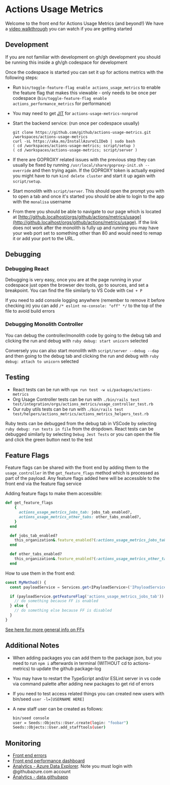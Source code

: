 # Actions Usage Metrics

Welcome to the front end for Actions Usage Metrics (and beyond!) We have a [video walkthrough](https://github.rewatch.com/video/xgpo0chdxr1i9quo-actions-usage-metrics-front-end-overview-november-9-2023) you can watch if you are getting started

## Development

If you are not familiar with development on gh/gh development you should be running this inside a gh/gh codespace for development

Once the codespace is started you can set it up for actions metrics with the following steps:

- Run `bin/toggle-feature-flag enable actions_usage_metrics` to enable the feature flag that makes this viewable - only needs to be once per codespace (`bin/toggle-feature-flag enable actions_performance_metrics` for performance)
- You may need to get [JIT](https://jit-okta-bouncer.githubapp.com/azure) for `actions-usage-metrics-nonprod`
- Start the backend service: (run once per codespace usually)

  ```shell
  git clone https://github.com/github/actions-usage-metrics.git /workspaces/actions-usage-metrics
  curl -sL https://aka.ms/InstallAzureCLIDeb | sudo bash
  ( cd /workspaces/actions-usage-metrics; script/setup )
  ( cd /workspaces/actions-usage-metrics; script/server )
  ```

- If there are GOPROXY related issues with the previous step they can usually be fixed by running `/usr/local/share/goproxy-init.sh --override` and then trying again. If the GOPROXY token is actually expired you might have to run `kind delete cluster` and start it up again with `script/setup`.

- Start monolith with `script/server`. This should open the prompt you with to open a tab and once it's started you should be able to login to the app with the `monalisa` username
- From there you should be able to navigate to our page which is located at [http://github.localhost/orgs/github/actions/metrics/usage](http://github.localhost/orgs/github/actions/metrics/usage). If the link does not work after the monolith is fully up and running you may have your web port set to something other than 80 and would need to remap it or add your port to the URL.

## Debugging

### Debugging React

Debugging is very easy, once you are at the page running in your codespace just open the browser dev tools, go to sources, and set a breakpoint. You can find the file similarly to VS Code with `Cmd + P`

If you need to add console logging anywhere (remember to remove it before checking in) you can add `/* eslint no-console: "off" */` to the top of the file to avoid build errors

### Debugging Monolith Controller

You can debug the controller/monolith code by going to the debug tab and clicking the run and debug with `ruby debug: start unicorn` selected

Conversely you can also start monolith with `script/server --debug --dap` and then going to the debug tab and clicking the run and debug with `ruby debug: attach to unicorn` selected

## Testing

- React tests can be run with `npm run test -w ui/packages/actions-metrics`
- Org Usage Controller tests can be run with `./bin/rails test test/integration/orgs/actions_metrics/usage_controller_test.rb`
- Our ruby utils tests can be run with `./bin/rails test test/helpers/actions_metrics/actions_metrics_helpers_test.rb`

Ruby tests can be debugged from the debug tab in VSCode by selecting `ruby debug: run tests in file` from the dropdown. React tests can be debugged similarly by selecting `Debug Jest Tests` or you can open the file and click the green button next to the test

## Feature Flags

Feature flags can be shared with the front end by adding them to the `usage_controller` in the `get_feature_flags` method which is processed as part of the payload. Any feature flags added here will be accessible to the front end via the feature flag service

Adding feature flags to make them accessible:

```rb
def get_feature_flags
    {
      actions_usage_metrics_jobs_tab: jobs_tab_enabled?,
      actions_usage_metrics_other_tabs: other_tabs_enabled?,
    }
  end

  def jobs_tab_enabled?
    this_organization&.feature_enabled?(:actions_usage_metrics_jobs_tab) || current_user&.feature_enabled?(:actions_usage_metrics_jobs_tab)
  end

  def other_tabs_enabled?
    this_organization&.feature_enabled?(:actions_usage_metrics_other_tabs) || current_user&.feature_enabled?(:actions_usage_metrics_other_tabs)
  end
```

How to use them in the front end:

```ts
const MyMethod() {
  const payloadService = Services.get<IPayloadService>('IPayloadService')

  if (payloadService.getFeatureFlag('actions_usage_metrics_jobs_tab')) {
    // do something because FF is enabled
  } else {
    // do something else because FF is disabled
  }
}
```

[See here for more general info on FFs](https://thehub.github.com/epd/engineering/products-and-services/dotcom/features/feature-flags/overview/)

## Additional Notes

- When adding packages you can add them to the package json, but you need to run `npm i` afterwards in terminal (WITHOUT cd to actions-metrics) to update the github package-log
- You may have to restart the TypeScript and/or ESLint server in vs code via command palette after adding new packages to get rid of errors
- If you need to test access related things you can created new users with bin/seed `user -l=[USERNAME HERE]`
- A new staff user can be created as follows:

  ```bash
  bin/seed console
  user = Seeds::Objects::User.create(login: "foobar")
  Seeds::Objects::User.add_stafftools(user)
  ```

## Monitoring

- [Front end errors](https://github.sentry.io/issues/?project=1890375&query=is%3Aunresolved+gh.exception.catalog_service%3Agithub%2Factions_usage_metrics&referrer=event-tags&sort=new&statsPeriod=1h&stream_index=8)
- [Front end performance dashboard](https://app.datadoghq.com/dashboard/833-nen-yvf/web-performance-service-scorecard?refresh_mode=sliding&tpl_var_controller%5B0%5D=orgs_actions_metrics_usage&tpl_var_controller%5B1%5D=orgs%2Factions_metrics%2Fusage&from_ts=1700813245098&to_ts=1700816845098&live=true)
- [Analytics - Azure Data Explorer](https://dataexplorer.azure.com/clusters/ghdwprod.eastus/databases/hydro?query=H4sIAAAAAAAAA22PQQ6CQAxF956icQUJGDzALDzJZByaOAQ6k04FTDy8FUQWuuvvf/35deT6hwSf7djYK8cpI1sckeTwBJwFqQUvs0mOM9ouRyp8JFGnhJ1gdF6McqdlqsClZMkNuOw2Ua3cJaUdVaEx0w0ZVxeMAeE7gtPcYjt9b4/qhki5HlBYGx8h8jfxL1BqdOLYoZeaMXKLDL9lKvh8pHQfhiBwbpoXvjS/gBgBAAA=). Note you must login with @githubazure.com account
- [Analytics - data.githubapp](https://data.githubapp.com/sql/349b6ee5-7439-4372-96e7-784be8c98c03#)
